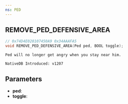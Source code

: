 ```yaml
---
ns: PED
---
```

## REMOVE_PED_DEFENSIVE_AREA

```c
// 0x74D4E028107450A9 0x34AAAFA5
void REMOVE_PED_DEFENSIVE_AREA(Ped ped, BOOL toggle);
```

```
Ped will no longer get angry when you stay near him.

NativeDB Introduced: v1207
```

## Parameters
* **ped**:
* **toggle**:
